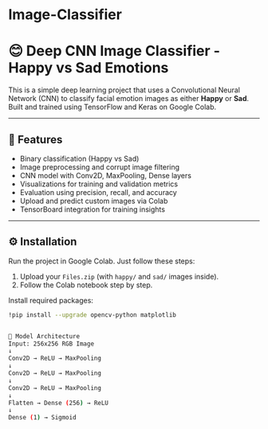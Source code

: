 # Image-Classifier
# 😊 Deep CNN Image Classifier - Happy vs Sad Emotions

This is a simple deep learning project that uses a Convolutional Neural Network (CNN) to classify facial emotion images as either **Happy** or **Sad**. Built and trained using TensorFlow and Keras on Google Colab.

---

## 🧠 Features

- Binary classification (Happy vs Sad)
- Image preprocessing and corrupt image filtering
- CNN model with Conv2D, MaxPooling, Dense layers
- Visualizations for training and validation metrics
- Evaluation using precision, recall, and accuracy
- Upload and predict custom images via Colab
- TensorBoard integration for training insights

---

## ⚙️ Installation

Run the project in Google Colab. Just follow these steps:

1. Upload your `Files.zip` (with `happy/` and `sad/` images inside).
2. Follow the Colab notebook step by step.

Install required packages:
```bash
!pip install --upgrade opencv-python matplotlib


🚀 Model Architecture
Input: 256x256 RGB Image
↓
Conv2D → ReLU → MaxPooling
↓
Conv2D → ReLU → MaxPooling
↓
Conv2D → ReLU → MaxPooling
↓
Flatten → Dense (256) → ReLU
↓
Dense (1) → Sigmoid

